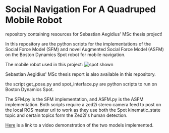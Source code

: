 # Social Navigation For A Quadruped Mobile Robot
repository containing resources for Sebastian Aegidius' MSc thesis project!

In this repository are the python scripts for the implementations of the Social Force Model (SFM) and novel Augmented Social Force Model (ASFM) on the Boston Dynamics Spot robot for mobile navigation.

The mobile robot used in this project:
![spot shown](https://user-images.githubusercontent.com/66956640/188476203-c055e23c-2813-4460-a432-e5dfed2b4cf9.png)

Sebastian Aegidius' MSc thesis report is also available in this repository.

the script get_pose.py and spot_interface.py are python scripts to run on Boston Dynamics Spot.

The SFM.py is the SFM implementation, and ASFM.py is the ASFM implementation. Both scripts require a zed2i stereo camera feed to post on the local ROS master url to work as they use both the Spot kinematic_state topic and certain topics form the Zed2i's human detection.


[Here](https://youtu.be/36d5Frar4pE) is a link to a video demonstration of the two models implemented.
